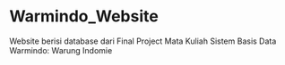 # Warmindo_Website
Website berisi database dari Final Project Mata Kuliah Sistem Basis Data Warmindo: Warung Indomie
